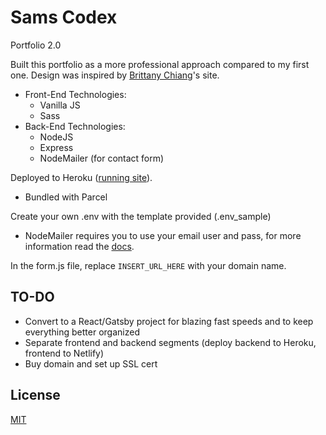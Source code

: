 # Sams Codex

Portfolio 2.0

Built this portfolio as a more professional approach compared to my first one.
Design was inspired by [Brittany Chiang](https://brittanychiang.com)'s site.

- Front-End Technologies: 
  - Vanilla JS
  - Sass
- Back-End Technologies: 
  - NodeJS
  - Express
  - NodeMailer (for contact form)

Deployed to Heroku ([running site](http://samscodex.herokuapp.com)).
- Bundled with Parcel

Create your own .env with the template provided (.env_sample)
- NodeMailer requires you to use your email user and pass, for more information read the [docs](https://nodemailer.com/about/).

In the form.js file, replace ``INSERT_URL_HERE`` with your domain name.

## TO-DO
- Convert to a React/Gatsby project for blazing fast speeds and to keep everything better organized
- Separate frontend and backend segments (deploy backend to Heroku, frontend to Netlify)
- Buy domain and set up SSL cert

## License
[MIT](https://choosealicense.com/licenses/mit/)
